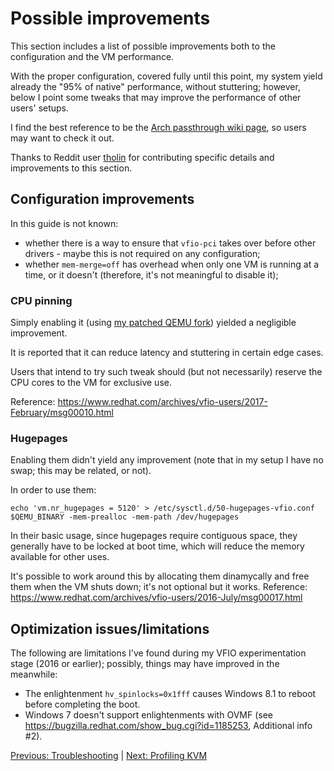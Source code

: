 # Possible improvements

This section includes a list of possible improvements both to the configuration and the VM performance.

With the proper configuration, covered fully until this point, my system yield already the "95% of native" performance, without stuttering; however, below I point some tweaks that may improve the performance of other users' setups.

I find the best reference to be the [Arch passthrough wiki page](https://wiki.archlinux.org/index.php/PCI_passthrough_via_OVMF), so users may want to check it out.

Thanks to Reddit user [tholin](https://www.reddit.com/user/tholin) for contributing specific details and improvements to this section.

## Configuration improvements

In this guide is not known:

- whether there is a way to ensure that `vfio-pci` takes over before other drivers - maybe this is not required on any configuration;
- whether `mem-merge=off` has overhead when only one VM is running at a time, or it doesn't (therefore, it's not meaningful to disable it);

### CPU pinning

Simply enabling it (using [my patched QEMU fork](https://github.com/saveriomiroddi/qemu-pinning)) yielded a negligible improvement.

It is reported that it can reduce latency and stuttering in certain edge cases.

Users that intend to try such tweak should (but not necessarily) reserve the CPU cores to the VM for exclusive use.

Reference: https://www.redhat.com/archives/vfio-users/2017-February/msg00010.html

### Hugepages

Enabling them didn't yield any improvement (note that in my setup I have no swap; this may be related, or not).

In order to use them:

    echo 'vm.nr_hugepages = 5120' > /etc/sysctl.d/50-hugepages-vfio.conf
    $QEMU_BINARY -mem-prealloc -mem-path /dev/hugepages

In their basic usage, since hugepages require contiguous space, they generally have to be locked at boot time, which will reduce the memory available for other uses.

It's possible to work around this by allocating them dinamycally and free them when the VM shuts down; it's not optional but it works. Reference: https://www.redhat.com/archives/vfio-users/2016-July/msg00017.html

## Optimization issues/limitations

The following are limitations I've found during my VFIO experimentation stage (2016 or earlier); possibly, things may have improved in the meanwhile:

- The enlightenment `hv_spinlocks=0x1fff` causes Windows 8.1 to reboot before completing the boot.
- Windows 7 doesn't support enlightenments with OVMF (see https://bugzilla.redhat.com/show_bug.cgi?id=1185253, Additional info #2).

[Previous: Troubleshooting](5_TROUBLESHOOTING.md) | [Next: Profiling KVM](7_PROFILING_KVM.md)
